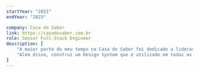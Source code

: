 ```yaml
---
startYear: "2021"
endYear: "2023"

company: Casa do Saber
link: https://casadosaber.com.br
role: Senior Full-Stack Engineer
description: [
    "A maior parte do meu tempo na Casa do Saber foi dedicado a liderar o desenvolvimento da plataforma de streaming para diversas plataformas, como mobile, web, TV e casting devices",
    "Além disso, construí um Design System que é utilizado em todas as aplicações, incluindo páginas de vendas, e o próprio site.",
]
---
```

